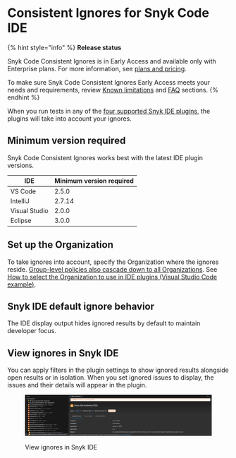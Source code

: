 # Consistent Ignores for Snyk Code IDE

{% hint style="info" %}
**Release status**

Snyk Code Consistent Ignores is in Early Access and available only with Enterprise plans. For more information, see [plans and pricing](https://snyk.io/plans/).

To make sure Snyk Code Consistent Ignores Early Access meets your needs and requirements, review [Known limitations](known-limitations.md) and [FAQ](consistent-ignores-for-snyk-code-faqs.md) sections.
{% endhint %}

When you run tests in any of the [four supported Snyk IDE plugins](../../../../scm-ide-and-ci-cd-integrations/snyk-ide-plugins-and-extensions/), the plugins will take into account your ignores.

## **Minimum version required**

Snyk Code Consistent Ignores works best with the latest IDE plugin versions.

| IDE           | Minimum version required |
| ------------- | ------------------------ |
| VS Code       | 2.5.0                    |
| IntelliJ      | 2.7.14                   |
| Visual Studio | 2.0.0                    |
| Eclipse       | 3.0.0                    |

## **Set up the Organization**

To take ignores into account, specify the Organization where the ignores reside. [Group-level policies also cascade down to all Organizations](./#manage-ignores-at-the-group-level-through-security-policies). See [How to select the Organization to use in IDE plugins (Visual Studio Code example)](../../../../snyk-cli/scan-and-maintain-projects-using-the-cli/how-to-select-the-organization-to-use-in-the-cli.md).

## Snyk IDE default ignore behavior

The IDE display output hides ignored results by default to maintain developer focus.&#x20;

## View ignores in Snyk IDE

You can apply filters in the plugin settings to show ignored results alongside open results or in isolation. When you set ignored issues to display, the issues and their details will appear in the plugin.

<figure><img src="../../../../.gitbook/assets/snyk-code-ignored-issue-ide.png" alt=""><figcaption><p>View ignores in Snyk IDE</p></figcaption></figure>
